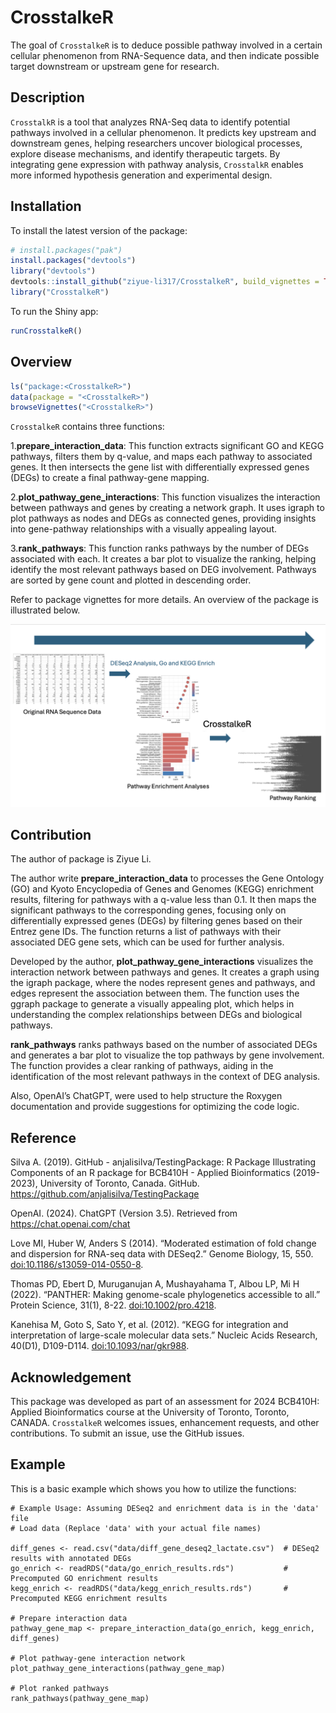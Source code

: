 
<!-- README.md is generated from README.Rmd. Please edit that file -->

# CrosstalkeR

<!-- badges: start -->
<!-- badges: end -->

The goal of `CrosstalkeR` is to deduce possible pathway involved in a
certain cellular phenomenon from RNA-Sequence data, and then indicate
possible target downstream or upstream gene for research.

## Description

`CrosstalkR` is a tool that analyzes RNA-Seq data to identify potential
pathways involved in a cellular phenomenon. It predicts key upstream and
downstream genes, helping researchers uncover biological processes,
explore disease mechanisms, and identify therapeutic targets. By
integrating gene expression with pathway analysis, `CrosstalkR` enables
more informed hypothesis generation and experimental design.

## Installation

To install the latest version of the package:

``` r
# install.packages("pak")
install.packages("devtools")
library("devtools")
devtools::install_github("ziyue-li317/CrosstalkeR", build_vignettes = TRUE)
library("CrosstalkeR")
```

To run the Shiny app:

``` r
runCrosstalkeR()
```

## Overview

``` r
ls("package:<CrosstalkeR>")
data(package = "<CrosstalkeR>") 
browseVignettes("<CrosstalkeR>")
```

`CrosstalkeR` contains three functions:

1.**prepare_interaction_data**: This function extracts significant GO
and KEGG pathways, filters them by q-value, and maps each pathway to
associated genes. It then intersects the gene list with differentially
expressed genes (DEGs) to create a final pathway-gene mapping.

2.**plot_pathway_gene_interactions**: This function visualizes the
interaction between pathways and genes by creating a network graph. It
uses igraph to plot pathways as nodes and DEGs as connected genes,
providing insights into gene-pathway relationships with a visually
appealing layout.

3.**rank_pathways**: This function ranks pathways by the number of DEGs
associated with each. It creates a bar plot to visualize the ranking,
helping identify the most relevant pathways based on DEG involvement.
Pathways are sorted by gene count and plotted in descending order.

Refer to package vignettes for more details. An overview of the package
is illustrated below.

![](./inst/extdata/Ziyue_li.png)

## Contribution

The author of package is Ziyue Li.

The author write **prepare_interaction_data** to processes the Gene
Ontology (GO) and Kyoto Encyclopedia of Genes and Genomes (KEGG)
enrichment results, filtering for pathways with a q-value less than 0.1.
It then maps the significant pathways to the corresponding genes,
focusing only on differentially expressed genes (DEGs) by filtering
genes based on their Entrez gene IDs. The function returns a list of
pathways with their associated DEG gene sets, which can be used for
further analysis.

Developed by the author, **plot_pathway_gene_interactions** visualizes
the interaction network between pathways and genes. It creates a graph
using the igraph package, where the nodes represent genes and pathways,
and edges represent the association between them. The function uses the
ggraph package to generate a visually appealing plot, which helps in
understanding the complex relationships between DEGs and biological
pathways.

**rank_pathways** ranks pathways based on the number of associated DEGs
and generates a bar plot to visualize the top pathways by gene
involvement. The function provides a clear ranking of pathways, aiding
in the identification of the most relevant pathways in the context of
DEG analysis.

Also, OpenAI’s ChatGPT, were used to help structure the Roxygen
documentation and provide suggestions for optimizing the code logic.

## Reference

Silva A. (2019). GitHub - anjalisilva/TestingPackage: R Package
Illustrating Components of an R package for BCB410H - Applied
Bioinformatics (2019-2023), University of Toronto, Canada. GitHub.
<https://github.com/anjalisilva/TestingPackage>

OpenAI. (2024). ChatGPT (Version 3.5). Retrieved from
<https://chat.openai.com/chat>

Love MI, Huber W, Anders S (2014). “Moderated estimation of fold change
and dispersion for RNA-seq data with DESeq2.” Genome Biology, 15, 550.
<doi:10.1186/s13059-014-0550-8>.

Thomas PD, Ebert D, Muruganujan A, Mushayahama T, Albou LP, Mi H (2022).
“PANTHER: Making genome-scale phylogenetics accessible to all.” Protein
Science, 31(1), 8-22. <doi:10.1002/pro.4218>.

Kanehisa M, Goto S, Sato Y, et al. (2012). “KEGG for integration and
interpretation of large-scale molecular data sets.” Nucleic Acids
Research, 40(D1), D109-D114. <doi:10.1093/nar/gkr988>.

## Acknowledgement

This package was developed as part of an assessment for 2024 BCB410H:
Applied Bioinformatics course at the University of Toronto, Toronto,
CANADA. `CrosstalkeR` welcomes issues, enhancement requests, and other
contributions. To submit an issue, use the GitHub issues.

## Example

This is a basic example which shows you how to utilize the functions:


    # Example Usage: Assuming DESeq2 and enrichment data is in the 'data' file
    # Load data (Replace 'data' with your actual file names)

    diff_genes <- read.csv("data/diff_gene_deseq2_lactate.csv")  # DESeq2 results with annotated DEGs
    go_enrich <- readRDS("data/go_enrich_results.rds")           # Precomputed GO enrichment results
    kegg_enrich <- readRDS("data/kegg_enrich_results.rds")       # Precomputed KEGG enrichment results

    # Prepare interaction data
    pathway_gene_map <- prepare_interaction_data(go_enrich, kegg_enrich, diff_genes)

    # Plot pathway-gene interaction network
    plot_pathway_gene_interactions(pathway_gene_map)

    # Plot ranked pathways
    rank_pathways(pathway_gene_map)
